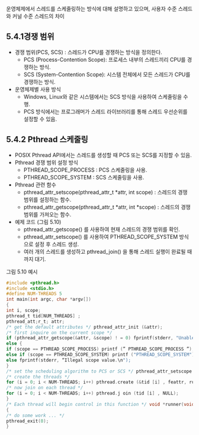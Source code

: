 운영체제에서 스레드를 스케줄링하는 방식에 대해 설명하고 있으며, 사용자 수준 스레드와 커널 수준 스레드의 차이

## 5.4.1경쟁 범위
- 경쟁 범위(PCS, SCS) : 스레드가 CPU를 경쟁하는 방식을 정의한다.
    - PCS (Process-Contention Scope): 프로세스 내부의 스레드끼리 CPU를 경쟁하는 방식.
    - SCS (System-Contention Scope): 시스템 전체에서 모든 스레드가 CPU를 경쟁하는 방식.
- 운영체제별 사용 방식
    - Windows, Linux와 같은 시스템에서는 SCS 방식을 사용하여 스케줄링을 수행.
    - PCS 방식에서는 프로그래머가 스레드 라이브러리를 통해 스레드 우선순위를 설정할 수 있음.
## 5.4.2 Pthread 스케줄링

- POSIX Pthread API에서는 스레드를 생성할 때 PCS 또는 SCS를 지정할 수 있음.
- Pthread 경쟁 범위 설정 방식
    - PTHREAD_SCOPE_PROCESS : PCS 스케줄링을 사용.
    - PTHREAD_SCOPE_SYSTEM : SCS 스케줄링을 사용.
- Pthread 관련 함수
    - pthread_attr_setscope(pthread_attr_t *attr, int scope) : 스레드의 경쟁 범위를 설정하는 함수.
    - pthread_attr_getscope(pthread_attr_t *attr, int *scope) : 스레드의 경쟁 범위를 가져오는 함수.
- 예제 코드 (그림 5.10)
    - pthread_attr_getscope() 를 사용하여 현재 스레드의 경쟁 범위를 확인.
    - pthread_attr_setscope() 를 사용하여 PTHREAD_SCOPE_SYSTEM 방식으로 설정 후 스레드 생성.
    - 여러 개의 스레드를 생성하고 pthread_join() 을 통해 스레드 실행이 완료될 때까지 대기.

그림 5.10 예시 
``` c
#include <pthread.h>
#include <stdio.h>
#define NUM-THREADS 5
int main(int argc, char *argv[])
{
int i, scope;
pthread_t tid[NUM_THREADS] ;
pthread_att;r_t; attr;
/* get the default attributes */ pthread_attr_init (&attr);
/* first inquire on the current scope */
if (pthread_attr_getscope(&attr, &scope) ! = 0) fprintf(stderr, "Unable to get scheduling scope\n");
else {
if (scope == PTHREAD_SCOPE_PROCESS) printf (” PTHREAD_SCOPE_PROCESS ”);
else if (scope == PTHREAD_SCOPE_SYSTEM) printf ("PTHREAD_SCOPE_SYSTEM");
else fprintf(stderr, “Illegal scope value.\n");
}
/* set the scheduling algorithm to PCS or SCS */ pthread_attr_setscope (&attr, PTHREAD_SCOPE_SYSTEM) ;
/* create the threads */
for (i = 0; i < NUM-THREADS; i++) pthread.create (&tid [i] , feattr, runner, NULL);
/* now join on each thread */
for (i = 0; i < NUM-THREADS; i++) pthread.j oin (tid [i] , NULL);
}
/* Each thread will begin control in this function */ void *runner(void *param)
{
/* do some work ... */
pthread_exit(0);
}
```